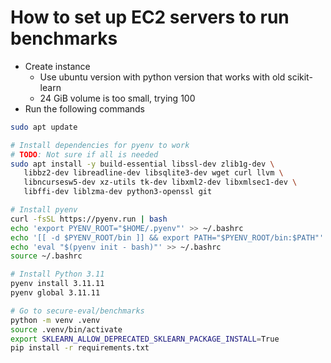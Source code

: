 # How to set up EC2 servers to run benchmarks

- Create instance
    - Use ubuntu version with python version that works with old scikit-learn
    - 24 GiB volume is too small, trying 100
- Run the following commands

```bash
sudo apt update

# Install dependencies for pyenv to work
# TODO: Not sure if all is needed
sudo apt install -y build-essential libssl-dev zlib1g-dev \
   libbz2-dev libreadline-dev libsqlite3-dev wget curl llvm \
   libncursesw5-dev xz-utils tk-dev libxml2-dev libxmlsec1-dev \
   libffi-dev liblzma-dev python3-openssl git

# Install pyenv
curl -fsSL https://pyenv.run | bash
echo 'export PYENV_ROOT="$HOME/.pyenv"' >> ~/.bashrc
echo '[[ -d $PYENV_ROOT/bin ]] && export PATH="$PYENV_ROOT/bin:$PATH"' >> ~/.bashrc
echo 'eval "$(pyenv init - bash)"' >> ~/.bashrc
source ~/.bashrc

# Install Python 3.11
pyenv install 3.11.11
pyenv global 3.11.11

# Go to secure-eval/benchmarks
python -m venv .venv 
source .venv/bin/activate
export SKLEARN_ALLOW_DEPRECATED_SKLEARN_PACKAGE_INSTALL=True
pip install -r requirements.txt
```